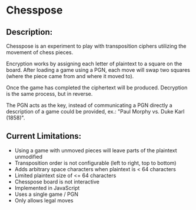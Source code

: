 # Chesspose

## Description:

Chesspose is an experiment to play with transposition ciphers utilizing the movement of chess pieces.

Encryption works by assigning each letter of plaintext to a square on the board. After loading a game using a PGN, each move will swap two squares (where the piece came from and where it moved to).

Once the game has completed the ciphertext will be produced. Decryption is the same process, but in reverse.

The PGN acts as the key, instead of communicating a PGN directly a description of a game could be provided, ex.: "Paul Morphy vs. Duke Karl (1858)".

## Current Limitations:
- Using a game with unmoved pieces will leave parts of the plaintext unmodified
- Transposition order is not configurable (left to right, top to bottom)
- Adds arbitrary space characters when plaintext is < 64 characters
- Limited plaintext size of <= 64 characters
- Chesspose board is not interactive
- Implemented in JavaScript
- Uses a single game / PGN
- Only allows legal moves

